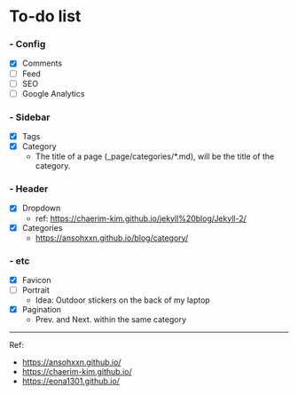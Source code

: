 # To-do list

### - Config
  - [x] Comments
  - [ ] Feed
  - [ ] SEO
  - [ ] Google Analytics
### - Sidebar
  - [x] Tags
  - [x] Category
    - The title of a page (\_page/categories/\*.md), will be the title of the category.
### - Header
  - [x] Dropdown
    - ref: https://chaerim-kim.github.io/jekyll%20blog/Jekyll-2/
  - [x] Categories
    - https://ansohxxn.github.io/blog/category/
### - etc
  - [x] Favicon
  - [ ] Portrait
    - Idea: Outdoor stickers on the back of my laptop
  - [x] Pagination
    - Prev. and Next. within the same category
-----------
Ref:
- https://ansohxxn.github.io/
- https://chaerim-kim.github.io/
- https://eona1301.github.io/
